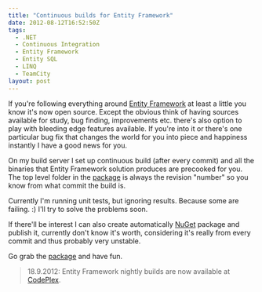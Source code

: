 ```yaml
---
title: "Continuous builds for Entity Framework"
date: 2012-08-12T16:52:50Z
tags:
  - .NET
  - Continuous Integration
  - Entity Framework
  - Entity SQL
  - LINQ
  - TeamCity
layout: post
---
```

If you're following everything around [Entity Framework][1] at least a little you know it's now open source. Except the obvious think of having sources available for study, bug finding, improvements etc. there's also option to play with bleeding edge features available. If you're into it or there's one particular bug fix that changes the world for you into piece and happiness instantly I have a good news for you.

On my build server I set up continuous build (after every commit) and all the binaries that Entity Framework solution produces are precooked for you. The top level folder in the [package][2] is always the revision "number" so you know from what commit the build is.

Currently I'm running unit tests, but ignoring results. Because some are failing. :) I'll try to solve the problems soon.

If there'll be interest I can also create automatically [NuGet][3] package and publish it, currently don't know it's worth, considering it's really from every commit and thus probably very unstable.

Go grab the [package][4] and have fun.

> 18.9.2012: Entity Framework nightly builds are now available at [CodePlex][5].

[1]: http://msdn.com/ef
[2]: http://build.cincura.net/guestAuth/repository/download/bt11/.lastSuccessful/EF.zip
[3]: http://www.nuget.org
[4]: http://build.cincura.net/guestAuth/repository/download/bt11/.lastSuccessful/EF.zip
[5]: http://entityframework.codeplex.com/wikipage?title=Nightly%20Builds